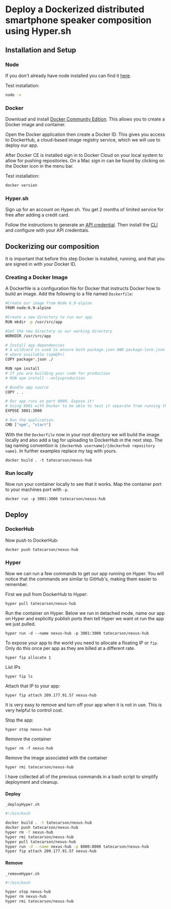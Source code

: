 # Deploy a Dockerized distributed smartphone speaker composition using Hyper.sh

## Installation and Setup

### Node

If you don't already have node installed you can find it [here](https://nodejs.org/en/).

Test installation:

```bash
node -v
```

### Docker

Download and install [Docker Community Edition](https://docs.docker.com/install/). This allows you to create a Docker image and container.

Open the Docker application then create a Docker ID. This gives you access to DockerHub, a cloud-based image registry service, which we will use to deploy our app.

After Docker CE is installed sign in to Docker Cloud on your local system to allow for pushing repositories. On a Mac sign in can be found by clicking on the Docker icon in the menu bar.

Test installation:

```bash
docker version
```

### Hyper.sh

Sign up for an account on Hyper.sh. You get 2 months of limited service for free after adding a credit card.

Follow the instructions to generate an [API credential](https://docs.hyper.sh/hyper/GettingStarted/generate_api_credential.html). Then install the [CLI](https://docs.hyper.sh/hyper/GettingStarted/install.html) and configure with your API credentials.

## Dockerizing our composition

It is important that before this step Docker is installed, running, and that you are signed in with your Docker ID.

### Creating a Docker Image

A Dockerfile is a configuration file for Docker that instructs Docker how to build an image. Add the following to a file named `Dockerfile`:

```bash
#Create our image from Node 6.9-alpine
FROM node:6.9-alpine

#Create a new directory to run our app.
RUN mkdir -p /usr/src/app

#Set the new directory as our working directory
WORKDIR /usr/src/app

# Install app dependencies
# A wildcard is used to ensure both package.json AND package-lock.json are copied
# where available (npm@5+)
COPY package*.json ./

RUN npm install
# If you are building your code for production
# RUN npm install --only=production

# Bundle app source
COPY . .

# Our app runs on port 8000. Expose it!
# Using 8001 with Docker to be able to test it separate from running the server outside of Docker
EXPOSE 3001:3000

# Run the application.
CMD ["npm", "start"]
```

With the the `Dockerfile` now in your root directory we will build the image locally and also add a tag for uploading to DockerHub in the next step. The tag naming convention is `{dockerHub username}/{dockerhub repository name}`. In further examples replace my tag with yours.

```
docker build . -t tatecarson/nexus-hub
```

### Run locally

Now run your container locally to see that it works. Map the container port to your machines port with `-p`.

```
docker run -p 3001:3000 tatecarson/nexus-hub
```

## Deploy

### DockerHub

Now push to DockerHub:

```
docker push tatecarson/nexus-hub
```

### Hyper

Now we can run a few commands to get our app running on Hyper. You will notice that the commands are similar to GitHub's, making them easier to remember.

First we pull from DockerHub to Hyper:

```
hyper pull tatecarson/nexus-hub
```

Run the container on Hyper. Below we run in detached mode, name our app on Hyper and explicitly publish ports then tell Hyper we want ot run the app we just pulled.

```
hyper run -d --name nexus-hub -p 3001:3000 tatecarson/nexus-hub
```

To expose your app to the world you need to allocate a floating IP or `fip`. Only do this once per app as they are billed at a different rate.

```
hyper fip allocate 1
```

List IPs

```
hyper fip ls
```

Attach that IP to your app:

```
hyper fip attach 209.177.91.57 nexus-hub
```

It is very easy to remove and turn off your app when it is not in use. This is very helpful to control cost.

Stop the app:

```
hyper stop nexus-hub
```

Remove the container

```
hyper rm -f nexus-hub
```

Remove the image associated with the container

```
hyper rmi tatecarson/nexus-hub
```

I have collected all of the previous commands in a bash script to simplify deployment and cleanup.

#### Deploy

`_deployHyper.sh`

```bash
#!/bin/bash

docker build . -t tatecarson/nexus-hub
docker push tatecarson/nexus-hub
hyper rm -f nexus-hub
hyper rmi tatecarson/nexus-hub
hyper pull tatecarson/nexus-hub
hyper run -d --name nexus-hub -p 8000:8000 tatecarson/nexus-hub
hyper fip attach 209.177.91.57 nexus-hub
```

#### Remove

`_removeHyper.sh`

```bash
#!/bin/bash

hyper stop nexus-hub
hyper rm nexus-hub
hyper rmi tatecarson/nexus-hub
```
